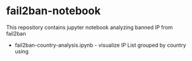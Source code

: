 # fail2ban-notebook

This repository contains jupyter notebook analyzing banned IP from fail2ban

* fail2ban-country-analysis.ipynb - visualize IP List grouped by country using 
